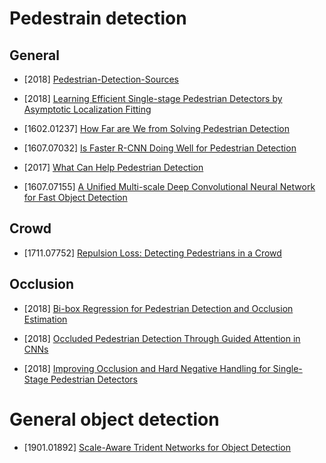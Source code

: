 # Pedestrain detection

## General

- [2018] [Pedestrian-Detection-Sources](https://www.starlg.cn/2018/08/17/Pedestrian-Detection-Sources/)

- [2018] [Learning Efficient Single-stage Pedestrian Detectors by Asymptotic Localization Fitting](http://openaccess.thecvf.com/content_ECCV_2018/papers/Wei_Liu_Learning_Efficient_Single-stage_ECCV_2018_paper.pdf)

- [1602.01237] [How Far are We from Solving Pedestrian Detection](https://arxiv.org/abs/1602.01237)

- [1607.07032] [Is Faster R-CNN Doing Well for Pedestrian Detection](https://arxiv.org/abs/1607.07032)

- [2017] [What Can Help Pedestrian Detection](http://openaccess.thecvf.com/content_cvpr_2017/papers/Mao_What_Can_Help_CVPR_2017_paper.pdf)

- [1607.07155] [A Unified Multi-scale Deep Convolutional Neural Network for Fast Object Detection](https://arxiv.org/abs/1607.07155)



## Crowd

- [1711.07752] [Repulsion Loss: Detecting Pedestrians in a Crowd](https://arxiv.org/abs/1711.07752)

## Occlusion

- [2018] [Bi-box Regression for Pedestrian Detection and Occlusion Estimation](http://openaccess.thecvf.com/content_ECCV_2018/html/CHUNLUAN_ZHOU_Bi-box_Regression_for_ECCV_2018_paper.html)

- [2018] [Occluded Pedestrian Detection Through Guided Attention in CNNs](http://openaccess.thecvf.com/content_cvpr_2018/papers/Zhang_Occluded_Pedestrian_Detection_CVPR_2018_paper.pdf)

- [2018] [Improving Occlusion and Hard Negative Handling for Single-Stage Pedestrian Detectors](http://openaccess.thecvf.com/content_cvpr_2018/papers/Noh_Improving_Occlusion_and_CVPR_2018_paper.pdf)

# General object detection

- [1901.01892] [Scale-Aware Trident Networks for Object Detection](https://arxiv.org/abs/1901.01892)
